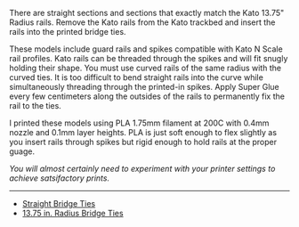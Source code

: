 There are straight sections and sections that exactly match the Kato 13.75" Radius rails. Remove the Kato rails from the Kato trackbed and insert the rails into the printed bridge ties.

These models include guard rails and spikes compatible with Kato N Scale rail profiles. Kato rails can be threaded through the spikes and will fit snugly holding their shape. You must use curved rails of the same radius with the curved ties. It is too difficult to bend straight rails into the curve while simultaneously threading through the printed-in spikes. Apply Super Glue every few centimeters along the outsides of the rails to permanently fix the rail to the ties.

I printed these models using PLA 1.75mm filament at 200C with 0.4mm nozzle and 0.1mm layer heights. PLA is just soft enough to flex slightly as you insert rails through spikes but rigid enough to hold rails at the proper guage. 

*You will almost certainly need to experiment with your printer settings to achieve satsifactory prints.*

---------------

- [Straight Bridge Ties](SB_3lengths_p.stl) 
- [13.75 in. Radius Bridge Ties](R13.75B_p.stl)
